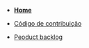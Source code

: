<!-- docs/_sidebar.md -->

- [**Home**](/) 


- [Código de contribuição](./codigo-contribuicao.md)
- [Peoduct backlog](./pages/product_backlog.md)